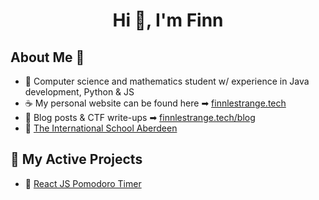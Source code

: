 <h1 align="center">Hi 👋, I'm Finn</h1>

## About Me 📌
- 🍩 Computer science and mathematics student w/ experience in Java development, Python & JS
- ☕ My personal website can be found here ➡ [finnlestrange.tech](https://finnlestrange.tech)
- 📠 Blog posts & CTF write-ups ➡ [finnlestrange.tech/blog](https://finnlestrange.tech/blog)
- 🎒 [The International School Aberdeen](https://github.com/InternationalSchoolAberdeen)

## 🧠 My Active Projects

- 🍎 [React JS Pomodoro Timer](https://pomodoro.finnlestrange.tech/)
